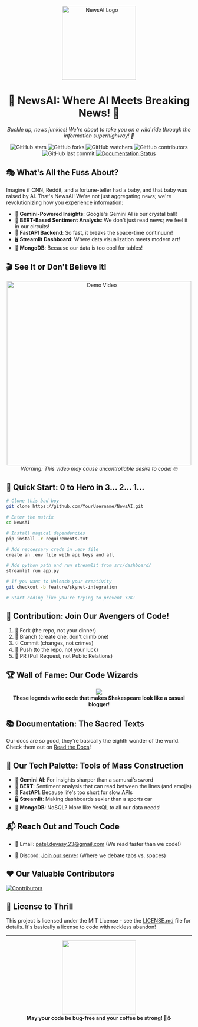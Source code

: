 <div align="center">
  <img src="https://github.com/user-attachments/assets/b825468e-515c-45e8-9b81-a4f1b033ab0c" alt="NewsAI Logo" width="200px">
  <h1>🚀 NewsAI: Where AI Meets Breaking News! 🌟</h1>
  <p><i>Buckle up, news junkies! We're about to take you on a wild ride through the information superhighway! 🎢</i></p>
  
  ![GitHub stars](https://img.shields.io/github/stars/Multiverse-of-Projects/NewsAI?style=social)
  ![GitHub forks](https://img.shields.io/github/forks/Multiverse-of-Projects/NewsAI?style=social)
  ![GitHub watchers](https://img.shields.io/github/watchers/Multiverse-of-Projects/NewsAI?style=social)
  ![GitHub contributors](https://img.shields.io/github/contributors/Multiverse-of-Projects/NewsAI)
  ![GitHub last commit](https://img.shields.io/github/last-commit/Multiverse-of-Projects/NewsAI)
  [![Documentation Status](https://readthedocs.org/projects/newsai/badge/?version=latest)](https://newsai.readthedocs.io/en/latest/?badge=latest)
</div>

## 🎭 What's All the Fuss About?

Imagine if CNN, Reddit, and a fortune-teller had a baby, and that baby was raised by AI. That's NewsAI! We're not just aggregating news; we're revolutionizing how you experience information:

- 🔮 **Gemini-Powered Insights**: Google's Gemini AI is our crystal ball!
- 🧠 **BERT-Based Sentiment Analysis**: We don't just read news; we feel it in our circuits!
- 🚀 **FastAPI Backend**: So fast, it breaks the space-time continuum!
- 🖥️ **Streamlit Dashboard**: Where data visualization meets modern art!
- 🍃 **MongoDB**: Because our data is too cool for tables!

## 🎬 See It or Don't Believe It!

<div align="center">
  <a href="https://www.youtube.com/watch?v=stTXgljJVPQ">
    <img src="https://img.youtube.com/vi/stTXgljJVPQ/0.jpg" alt="Demo Video" width="500px">
  </a>
  <br>
  <i>Warning: This video may cause uncontrollable desire to code! 🤓</i>
</div>

## 🚀 Quick Start: 0 to Hero in 3... 2... 1...

```bash
# Clone this bad boy
git clone https://github.com/YourUsername/NewsAI.git

# Enter the matrix
cd NewsAI

# Install magical dependencies
pip install -r requirements.txt

# Add neccessary creds in .env file
create an .env file with api keys and all

# Add python path and run streamlit from src/dashboard/
streamlit run app.py

# If you want to Unleash your creativity
git checkout -b feature/skynet-integration

# Start coding like you're trying to prevent Y2K!
```

## 🌈 Contribution: Join Our Avengers of Code!

1. 🍴 Fork (the repo, not your dinner)
2. 🌿 Branch (create one, don't climb one)
3. 💡 Commit (changes, not crimes)
4. 🚀 Push (to the repo, not your luck)
5. 🎉 PR (Pull Request, not Public Relations)

## 🏆 Wall of Fame: Our Code Wizards

<div align="center">
  <a href="https://github.com/Multiverse-of-Projects/NewsAI/graphs/contributors">
    <img src="https://contrib.rocks/image?repo=Multiverse-of-Projects/NewsAI" />
  </a>
</div>

<div align="center">
  <b>These legends write code that makes Shakespeare look like a casual blogger!</b>
</div>

## 📚 Documentation: The Sacred Texts

Our docs are so good, they're basically the eighth wonder of the world. Check them out on [Read the Docs](https://newsai.readthedocs.io/)!

## 🎨 Our Tech Palette: Tools of Mass Construction

- 🧠 **Gemini AI**: For insights sharper than a samurai's sword
- 🤖 **BERT**: Sentiment analysis that can read between the lines (and emojis)
- 🚀 **FastAPI**: Because life's too short for slow APIs
- 🖥️ **Streamlit**: Making dashboards sexier than a sports car
- 🍃 **MongoDB**: NoSQL? More like YesQL to all our data needs!

## 📬 Reach Out and Touch Code

- 📧 Email: patel.devasy.23@gmail.com (We read faster than we code!)
<!-- - 🐦 Twitter: [@NewsAIDashboard](https://twitter.com/NewsAIDashboard) (Follow us for dad jokes and tech puns) -->
- 💬 Discord: [Join our server](https://discord.gg/kV4ANf6x) (Where we debate tabs vs. spaces)

## ❤️ Our  Valuable Contributors

[![Contributors](https://contrib.rocks/image?repo=Multiverse-of-Projects/NewsAI)](https://github.com/Multiverse-of-Projects/NewsAI/graphs/contributors)


## 📜 License to Thrill

This project is licensed under the MIT License - see the [LICENSE.md](LICENSE.md) file for details. It's basically a license to code with reckless abandon!


---

<div align="center">
  <img src="https://media.giphy.com/media/3o7btXkbsV26U95Uly/giphy.gif" width="200px">
  <br>
  <b>May your code be bug-free and your coffee be strong! 🚀☕</b>
</div>
